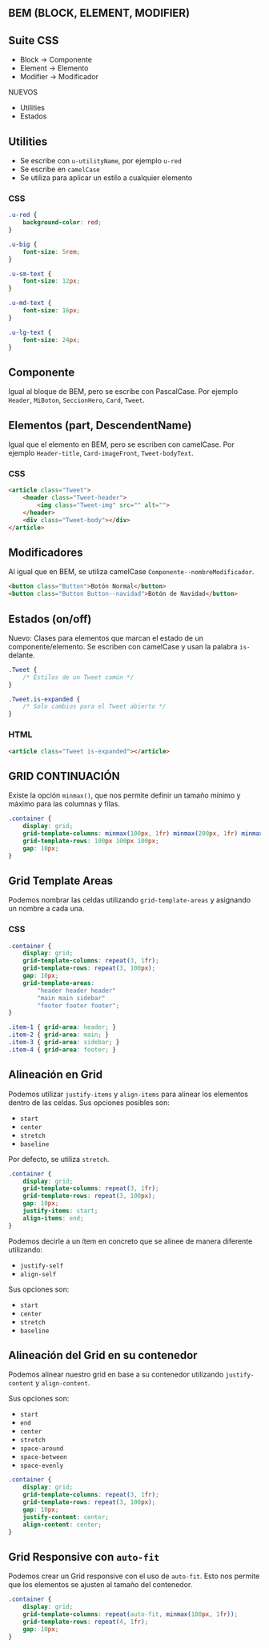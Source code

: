 ## BEM (BLOCK, ELEMENT, MODIFIER)

## Suite CSS

- Block -> Componente
- Element -> Elemento
- Modifier -> Modificador

NUEVOS

- Utilities
- Estados

## Utilities

- Se escribe con `u-utilityName`, por ejemplo `u-red`
- Se escribe en `camelCase`
- Se utiliza para aplicar un estilo a cualquier elemento

### CSS

```css
.u-red {
    background-color: red;
}

.u-big {
    font-size: 5rem;
}

.u-sm-text {
    font-size: 12px;
}

.u-md-text {
    font-size: 16px;
}

.u-lg-text {
    font-size: 24px;
}
```

## Componente

Igual al bloque de BEM, pero se escribe con PascalCase. Por ejemplo `Header`, `MiBoton`, `SeccionHero`, `Card`, `Tweet`.

## Elementos (part, DescendentName)

Igual que el elemento en BEM, pero se escriben con camelCase. Por ejemplo `Header-title`, `Card-imageFront`, `Tweet-bodyText`.

### CSS

```html
<article class="Tweet">
    <header class="Tweet-header">
        <img class="Tweet-img" src="" alt="">
    </header>
    <div class="Tweet-body"></div>
</article>
```

## Modificadores

Al igual que en BEM, se utiliza camelCase `Componente--nombreModificador`.

```html
<button class="Button">Botón Normal</button>
<button class="Button Button--navidad">Botón de Navidad</button>
```

## Estados (on/off)

Nuevo: Clases para elementos que marcan el estado de un componente/elemento. Se escriben con camelCase y usan la palabra `is-` delante.

```css
.Tweet {
    /* Estilos de un Tweet común */
}

.Tweet.is-expanded {
    /* Solo cambios para el Tweet abierto */
}
```

### HTML

```html
<article class="Tweet is-expanded"></article>
```

## GRID CONTINUACIÓN

Existe la opción `minmax()`, que nos permite definir un tamaño mínimo y máximo para las columnas y filas.

```css
.container {
    display: grid;
    grid-template-columns: minmax(100px, 1fr) minmax(200px, 1fr) minmax(100px, 1fr);
    grid-template-rows: 100px 100px 100px;
    gap: 10px;
}
```

## Grid Template Areas

Podemos nombrar las celdas utilizando `grid-template-areas` y asignando un nombre a cada una.

### CSS

```css
.container {
    display: grid;
    grid-template-columns: repeat(3, 1fr);
    grid-template-rows: repeat(3, 100px);
    gap: 10px;
    grid-template-areas: 
        "header header header"
        "main main sidebar"
        "footer footer footer";
}

.item-1 { grid-area: header; }
.item-2 { grid-area: main; }
.item-3 { grid-area: sidebar; }
.item-4 { grid-area: footer; }
```

## Alineación en Grid

Podemos utilizar `justify-items` y `align-items` para alinear los elementos dentro de las celdas. Sus opciones posibles son:

- `start`
- `center`
- `stretch`
- `baseline`

Por defecto, se utiliza `stretch`.

```css
.container {
    display: grid;
    grid-template-columns: repeat(3, 1fr);
    grid-template-rows: repeat(3, 100px);
    gap: 10px;
    justify-items: start;
    align-items: end;
}
```

Podemos decirle a un ítem en concreto que se alinee de manera diferente utilizando:

- `justify-self`
- `align-self`

Sus opciones son:

- `start`
- `center`
- `stretch`
- `baseline`

## Alineación del Grid en su contenedor

Podemos alinear nuestro grid en base a su contenedor utilizando `justify-content` y `align-content`.

Sus opciones son:

- `start`
- `end`
- `center`
- `stretch`
- `space-around`
- `space-between`
- `space-evenly`

```css
.container {
    display: grid;
    grid-template-columns: repeat(3, 1fr);
    grid-template-rows: repeat(3, 100px);
    gap: 10px;
    justify-content: center;
    align-content: center;
}
```

## Grid Responsive con `auto-fit`

Podemos crear un Grid responsive con el uso de `auto-fit`. Esto nos permite que los elementos se ajusten al tamaño del contenedor.

```css
.container {
    display: grid;
    grid-template-columns: repeat(auto-fit, minmax(100px, 1fr));
    grid-template-rows: repeat(4, 1fr);
    gap: 10px;
}